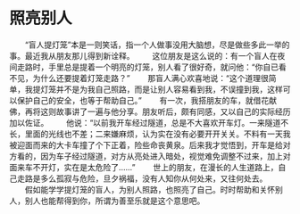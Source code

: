 # 照亮别人
　　“盲人提灯笼”本是一则笑话，指一个人做事没用大脑想，尽是做些多此一举的事。最近我从朋友那儿得到新诠释。 
　　这位朋友是这么说的：有一个盲人在夜间走路时，手里总是提着一个明亮的灯笼，别人看了很好奇，就问他：“你自已看不见，为什么还要提着灯笼走路？” 
　　那盲人满心欢喜地说：“这个道理很简单，我提灯笼并不是为我自己照路，而是让别人容易看到我，不误撞到我，这样可以保护自己的安全，也等于帮助自己。” 
　　有一次，我搭朋友的车，就借花献佛，再将这则故事讲了一遍与他分享。朋友听后，颇有同感，又以自己的实际经历加以佐证。 
　　他说：“以前我开车经过隧道，总是不大喜欢开车灯。一来隧道不长，里面的光线也不差；二来嫌麻烦，认为实在没有必要开开关关。不料有一天我被迎面而来的大卡车撞了个下正着，险些命丧黄泉。后来我才觉悟到，开车是给对方看的，因为车子经过隧道，对方从亮处进入暗处，视觉难免调整不过来，加上对面来车不开灯，实在是太危险了……” 
　　世上的朋友，在漫长的人生道路上，自己走路是多么孤寂与危险，旦夕祸福，没有人知你从何处来，又往何处去。 
　　假如能学学提灯笼的盲人，为别人照路，也照亮了自己。时时帮助和关怀别人，别人也能帮得到你，所谓为善至乐就是这个意思吧。
 